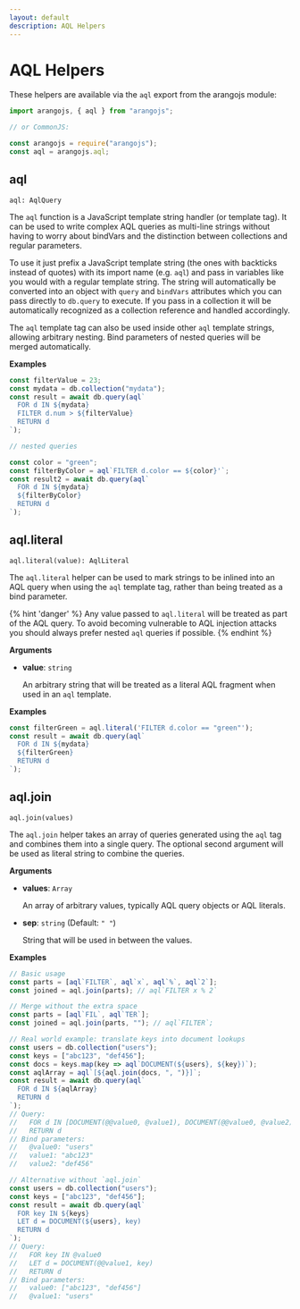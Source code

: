 ```yaml
---
layout: default
description: AQL Helpers
---
```

# AQL Helpers

These helpers are available via the `aql` export from the arangojs module:

```js
import arangojs, { aql } from "arangojs";

// or CommonJS:

const arangojs = require("arangojs");
const aql = arangojs.aql;
```

## aql

`aql: AqlQuery`

The `aql` function is a JavaScript template string handler (or template tag).
It can be used to write complex AQL queries as multi-line strings without
having to worry about bindVars and the distinction between collections
and regular parameters.

To use it just prefix a JavaScript template string (the ones with backticks
instead of quotes) with its import name (e.g. `aql`) and pass in variables
like you would with a regular template string. The string will automatically
be converted into an object with `query` and `bindVars` attributes which you
can pass directly to `db.query` to execute. If you pass in a collection it
will be automatically recognized as a collection reference
and handled accordingly.

The `aql` template tag can also be used inside other `aql` template strings,
allowing arbitrary nesting. Bind parameters of nested queries will be merged
automatically.

**Examples**

```js
const filterValue = 23;
const mydata = db.collection("mydata");
const result = await db.query(aql`
  FOR d IN ${mydata}
  FILTER d.num > ${filterValue}
  RETURN d
`);

// nested queries

const color = "green";
const filterByColor = aql`FILTER d.color == ${color}'`;
const result2 = await db.query(aql`
  FOR d IN ${mydata}
  ${filterByColor}
  RETURN d
`);
```

## aql.literal

`aql.literal(value): AqlLiteral`

The `aql.literal` helper can be used to mark strings to be inlined into an AQL
query when using the `aql` template tag, rather than being treated as a bind
parameter.

{% hint 'danger' %}
Any value passed to `aql.literal` will be treated as part of the AQL query.
To avoid becoming vulnerable to AQL injection attacks you should always prefer
nested `aql` queries if possible.
{% endhint %}

**Arguments**

- **value**: `string`

  An arbitrary string that will be treated as a literal AQL fragment when used
  in an `aql` template.

**Examples**

```js
const filterGreen = aql.literal('FILTER d.color == "green"');
const result = await db.query(aql`
  FOR d IN ${mydata}
  ${filterGreen}
  RETURN d
`);
```

## aql.join

`aql.join(values)`

The `aql.join` helper takes an array of queries generated using the `aql` tag
and combines them into a single query. The optional second argument will be
used as literal string to combine the queries.

**Arguments**

- **values**: `Array`

  An array of arbitrary values, typically AQL query objects or AQL literals.

- **sep**: `string` (Default: `" "`)

  String that will be used in between the values.

**Examples**

```js
// Basic usage
const parts = [aql`FILTER`, aql`x`, aql`%`, aql`2`];
const joined = aql.join(parts); // aql`FILTER x % 2`

// Merge without the extra space
const parts = [aql`FIL`, aql`TER`];
const joined = aql.join(parts, ""); // aql`FILTER`;

// Real world example: translate keys into document lookups
const users = db.collection("users");
const keys = ["abc123", "def456"];
const docs = keys.map(key => aql`DOCUMENT(${users}, ${key})`);
const aqlArray = aql`[${aql.join(docs, ", ")}]`;
const result = await db.query(aql`
  FOR d IN ${aqlArray}
  RETURN d
`);
// Query:
//   FOR d IN [DOCUMENT(@@value0, @value1), DOCUMENT(@@value0, @value2)]
//   RETURN d
// Bind parameters:
//   @value0: "users"
//   value1: "abc123"
//   value2: "def456"

// Alternative without `aql.join`
const users = db.collection("users");
const keys = ["abc123", "def456"];
const result = await db.query(aql`
  FOR key IN ${keys}
  LET d = DOCUMENT(${users}, key)
  RETURN d
`);
// Query:
//   FOR key IN @value0
//   LET d = DOCUMENT(@@value1, key)
//   RETURN d
// Bind parameters:
//   value0: ["abc123", "def456"]
//   @value1: "users"
```
